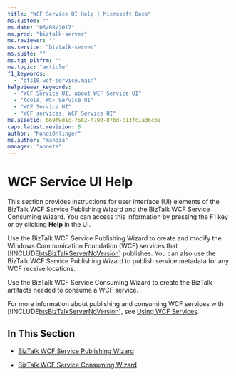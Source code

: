 ```yaml
---
title: "WCF Service UI Help | Microsoft Docs"
ms.custom: ""
ms.date: "06/08/2017"
ms.prod: "biztalk-server"
ms.reviewer: ""
ms.service: "biztalk-server"
ms.suite: ""
ms.tgt_pltfrm: ""
ms.topic: "article"
f1_keywords: 
  - "bts10.wcf-service.main"
helpviewer_keywords: 
  - "WCF Service UI, about WCF Service UI"
  - "tools, WCF Service UI"
  - "WCF Service UI"
  - "WCF services, WCF Service UI"
ms.assetid: b69f9d1c-75b2-479d-87bd-c13fc1ad6cbe
caps.latest.revision: 8
author: "MandiOhlinger"
ms.author: "mandia"
manager: "anneta"
---
```

# WCF Service UI Help
This section provides instructions for user interface (UI) elements of the BizTalk WCF Service Publishing Wizard and the BizTalk WCF Service Consuming Wizard. You can access this information by pressing the F1 key or by clicking **Help** in the UI.  
  
 Use the BizTalk WCF Service Publishing Wizard to create and modify the Windows Communication Foundation (WCF) services that [!INCLUDE[btsBizTalkServerNoVersion](../includes/btsbiztalkservernoversion-md.md)] publishes. You can also use the BizTalk WCF Service Publishing Wizard to publish service metadata for any WCF receive locations.  
  
 Use the BizTalk WCF Service Consuming Wizard to create the BizTalk artifacts needed to consume a WCF service.  
  
 For more information about publishing and consuming WCF services with [!INCLUDE[btsBizTalkServerNoVersion](../includes/btsbiztalkservernoversion-md.md)], see [Using WCF Services](../core/using-wcf-services.md).  
  
## In This Section  
  
-   [BizTalk WCF Service Publishing Wizard](../core/biztalk-wcf-service-publishing-wizard.md)  
  
-   [BizTalk WCF Service Consuming Wizard](../core/biztalk-wcf-service-consuming-wizard.md)